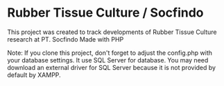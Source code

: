 # Rubber Tissue Culture / Socfindo

This project was created to track developments of Rubber Tissue Culture research at PT. Socfindo
Made with PHP

Note:
If you clone this project, don't forget to adjust the config.php with your database settings.
It use SQL Server for database. You may need download an external driver for SQL Server because it is not provided by default by XAMPP.

